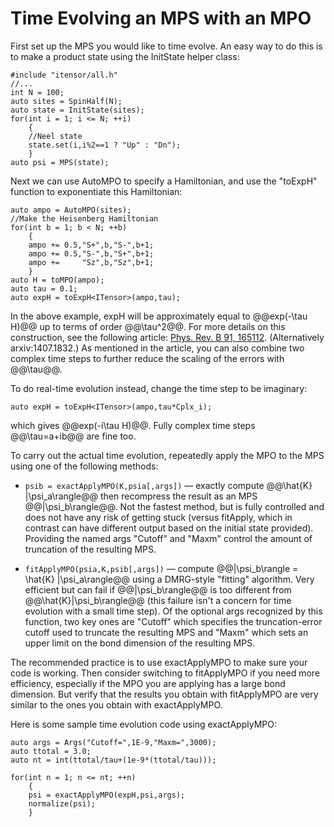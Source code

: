 # Time Evolving an MPS with an MPO

First set up the MPS you would like to time evolve. An easy way to do this is to make
a product state using the InitState helper class:

    #include "itensor/all.h"
    //...
    int N = 100;
    auto sites = SpinHalf(N);
    auto state = InitState(sites);
    for(int i = 1; i <= N; ++i)
        {
        //Neel state
        state.set(i,i%2==1 ? "Up" : "Dn");
        }
    auto psi = MPS(state);

Next we can use AutoMPO to specify a Hamiltonian, and use the "toExpH" function to exponentiate this
Hamiltonian:

    auto ampo = AutoMPO(sites);
    //Make the Heisenberg Hamiltonian
    for(int b = 1; b < N; ++b)
        {
        ampo += 0.5,"S+",b,"S-",b+1;
        ampo += 0.5,"S-",b,"S+",b+1;
        ampo +=     "Sz",b,"Sz",b+1;
        }
    auto H = toMPO(ampo);
    auto tau = 0.1;
    auto expH = toExpH<ITensor>(ampo,tau);

In the above example, expH will be approximately equal to @@exp(-\tau H)@@ up to terms of order @@\tau^2@@.
For more details on this construction, see the following article: <a href="http://journals.aps.org/prb/abstract/10.1103/PhysRevB.91.165112" target="_blank">Phys. Rev. B 91, 165112</a>. (Alternatively arxiv:1407.1832.) As mentioned in the article, you can also combine two complex time steps to further reduce the scaling of the errors with @@\tau@@.

To do real-time evolution instead, change the time step to be imaginary:

    auto expH = toExpH<ITensor>(ampo,tau*Cplx_i);

which gives @@exp(-i\tau H)@@. Fully complex time steps @@\tau=a+ib@@ are fine too.

To carry out the actual time evolution, repeatedly apply the MPO to the MPS using one of the following methods:

* `psib = exactApplyMPO(K,psia[,args])` &mdash; exactly compute @@\hat{K} |\psi\_a\rangle@@ then recompress the result as an MPS @@|\psi\_b\rangle@@. Not the fastest method, but is fully controlled and does not have any risk of getting stuck (versus fitApply, which in contrast can have different output based on the initial state provided). Providing the named args "Cutoff" and "Maxm" control the amount of truncation of the resulting MPS.

* `fitApplyMPO(psia,K,psib[,args])` &mdash; compute @@|\psi\_b\rangle = \hat{K} |\psi\_a\rangle@@ using a DMRG-style "fitting" algorithm. Very efficient but can fail if @@|\psi\_b\rangle@@ is too different from @@\hat{K}|\psi\_b\rangle@@ (this failure isn't a concern for time evolution with a small time step). Of the optional args recognized by this function, two key ones are "Cutoff" which specifies the truncation-error cutoff used to truncate the resulting MPS and "Maxm" which sets an upper limit on the bond dimension of the resulting MPS.

The recommended practice is to use exactApplyMPO to make sure your code is working. Then consider switching to fitApplyMPO if you need more efficiency, especially if the MPO you are applying has a large bond dimension. But verify that the results you obtain with fitApplyMPO are very similar to the ones you obtain with exactApplyMPO.

Here is some sample time evolution code using exactApplyMPO:

    auto args = Args("Cutoff=",1E-9,"Maxm=",3000);
    auto ttotal = 3.0;
    auto nt = int(ttotal/tau+(1e-9*(ttotal/tau)));

    for(int n = 1; n <= nt; ++n)
        {
        psi = exactApplyMPO(expH,psi,args);
        normalize(psi);
        }


